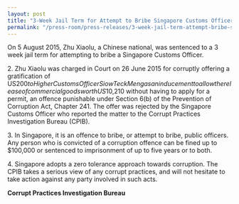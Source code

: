 ```yaml
---
layout: post
title: "3-Week Jail Term for Attempt to Bribe Singapore Customs Officer"
permalink: "/press-room/press-releases/3-week-jail-term-attempt-bribe-singapore-customs-officer"
---
```

On 5 August 2015, Zhu Xiaolu, a Chinese national, was sentenced to a 3 week jail term for attempting to bribe a Singapore Customs Officer.

2\.        Zhu Xiaolu was charged in Court on 26 June 2015 for corruptly offering a gratification of US$200 to Higher Customs Officer Siow Teck Meng as an inducement to allow the release of commercial goods worth US$10,210 without having to apply for a permit, an offence punishable under Section 6(b) of the Prevention of Corruption Act, Chapter 241. The offer was rejected by the Singapore Customs Officer who reported the matter to the Corrupt Practices Investigation Bureau (CPIB).

3\.        In Singapore, it is an offence to bribe, or attempt to bribe, public officers. Any person who is convicted of a corruption offence can be fined up to $100,000 or sentenced to imprisonment of up to five years or to both.

4\.        Singapore adopts a zero tolerance approach towards corruption. The CPIB takes a serious view of any corrupt practices, and will not hesitate to take action against any party involved in such acts.

**Corrupt Practices Investigation Bureau**
